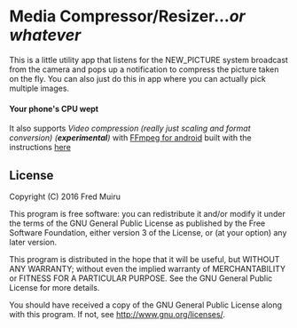 # Media Compressor/Resizer...*or whatever*

This is a little utility app that listens for the NEW_PICTURE system broadcast from the camera and pops up a notification to compress the picture taken on the fly. You can also just do this in app where you can actually pick multiple images.

#### Your phone's CPU wept
It also supports *Video compression (really just scaling and format conversion) (**experimental**)* with [FFmpeg for android](https://github.com/WritingMinds/ffmpeg-android) built with the instructions [here](https://writingminds.github.io/ffmpeg-android/)



## License

Copyright (C) 2016  Fred Muiru

This program is free software: you can redistribute it and/or modify it under the terms of the GNU General Public License as published by the Free Software Foundation, either version 3 of the License, or (at your option) any later version.

This program is distributed in the hope that it will be useful, but WITHOUT ANY WARRANTY; without even the implied warranty of MERCHANTABILITY or FITNESS FOR A PARTICULAR PURPOSE. See the GNU General Public License for more details.

You should have received a copy of the GNU General Public License along with this program.  If not, see <http://www.gnu.org/licenses/>.
